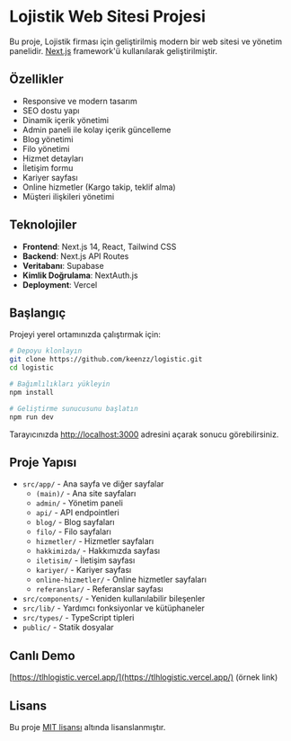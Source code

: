 # Lojistik Web Sitesi Projesi

Bu proje, Lojistik firması için geliştirilmiş modern bir web sitesi ve yönetim panelidir. [Next.js](https://nextjs.org) framework'ü kullanılarak geliştirilmiştir.

## Özellikler

- Responsive ve modern tasarım
- SEO dostu yapı
- Dinamik içerik yönetimi
- Admin paneli ile kolay içerik güncelleme
- Blog yönetimi
- Filo yönetimi
- Hizmet detayları
- İletişim formu
- Kariyer sayfası
- Online hizmetler (Kargo takip, teklif alma)
- Müşteri ilişkileri yönetimi

## Teknolojiler

- **Frontend**: Next.js 14, React, Tailwind CSS
- **Backend**: Next.js API Routes
- **Veritabanı**: Supabase
- **Kimlik Doğrulama**: NextAuth.js
- **Deployment**: Vercel

## Başlangıç

Projeyi yerel ortamınızda çalıştırmak için:

```bash
# Depoyu klonlayın
git clone https://github.com/keenzz/logistic.git
cd logistic

# Bağımlılıkları yükleyin
npm install

# Geliştirme sunucusunu başlatın
npm run dev
```

Tarayıcınızda [http://localhost:3000](http://localhost:3000) adresini açarak sonucu görebilirsiniz.

## Proje Yapısı

- `src/app/` - Ana sayfa ve diğer sayfalar
  - `(main)/` - Ana site sayfaları
  - `admin/` - Yönetim paneli
  - `api/` - API endpointleri
  - `blog/` - Blog sayfaları
  - `filo/` - Filo sayfaları
  - `hizmetler/` - Hizmetler sayfaları
  - `hakkimizda/` - Hakkımızda sayfası
  - `iletisim/` - İletişim sayfası
  - `kariyer/` - Kariyer sayfası
  - `online-hizmetler/` - Online hizmetler sayfaları
  - `referanslar/` - Referanslar sayfası
- `src/components/` - Yeniden kullanılabilir bileşenler
- `src/lib/` - Yardımcı fonksiyonlar ve kütüphaneler
- `src/types/` - TypeScript tipleri
- `public/` - Statik dosyalar

## Canlı Demo

[https://tlhlogistic.vercel.app/](https://tlhlogistic.vercel.app/) (örnek link)

## Lisans

Bu proje [MIT lisansı](LICENSE) altında lisanslanmıştır.
